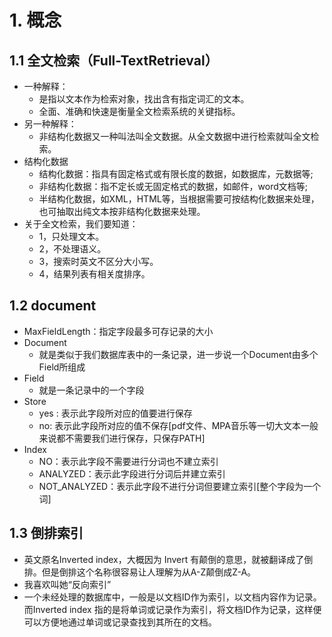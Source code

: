 # 1. 概念

## 1.1 全文检索（Full-TextRetrieval）

- 一种解释：
  - 是指以文本作为检索对象，找出含有指定词汇的文本。
  - 全面、准确和快速是衡量全文检索系统的关键指标。
- 另一种解释：
  - 非结构化数据又一种叫法叫全文数据。从全文数据中进行检索就叫全文检索。
- 结构化数据
  - 结构化数据：指具有固定格式或有限长度的数据，如数据库，元数据等;
  - 非结构化数据：指不定长或无固定格式的数据，如邮件，word文档等;
  - 半结构化数据，如XML，HTML等，当根据需要可按结构化数据来处理，也可抽取出纯文本按非结构化数据来处理。
- 关于全文检索，我们要知道：
  - 1，只处理文本。
  - 2，不处理语义。
  - 3，搜索时英文不区分大小写。
  - 4，结果列表有相关度排序。

## 1.2 document

- MaxFieldLength：指定字段最多可存记录的大小 
- Document
  - 就是类似于我们数据库表中的一条记录，进一步说一个Document由多个Field所组成
- Field
  - 就是一条记录中的一个字段
- Store
  - yes : 表示此字段所对应的值要进行保存
  - no:  表示此字段所对应的值不保存[pdf文件、MPA音乐等一切大文本一般来说都不需要我们进行保存，只保存PATH]
- Index
  - NO：表示此字段不需要进行分词也不建立索引
  - ANALYZED：表示此字段进行分词后并建立索引
  - NOT_ANALYZED：表示此字段不进行分词但要建立索引[整个字段为一个词]

## 1.3 倒排索引

- 英文原名Inverted index，大概因为 Invert 有颠倒的意思，就被翻译成了倒排。但是倒排这个名称很容易让人理解为从A-Z颠倒成Z-A。
- 我喜欢叫她“反向索引”
- 一个未经处理的数据库中，一般是以文档ID作为索引，以文档内容作为记录。而Inverted index 指的是将单词或记录作为索引，将文档ID作为记录，这样便可以方便地通过单词或记录查找到其所在的文档。

